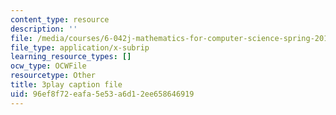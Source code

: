 ```yaml
---
content_type: resource
description: ''
file: /media/courses/6-042j-mathematics-for-computer-science-spring-2015/96ef8f72eafa5e53a6d12ee658646919_Amd_bNYzgUw.vtt
file_type: application/x-subrip
learning_resource_types: []
ocw_type: OCWFile
resourcetype: Other
title: 3play caption file
uid: 96ef8f72-eafa-5e53-a6d1-2ee658646919
---
```

